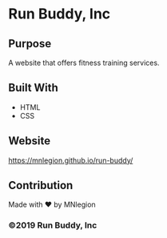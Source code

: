 # Run Buddy, Inc

## Purpose
A website that offers fitness training services.

## Built With
* HTML
* CSS

## Website
https://mnlegion.github.io/run-buddy/

## Contribution
Made with ❤️ by MNlegion

### ©️2019 Run Buddy, Inc 
